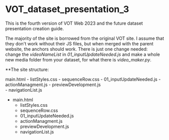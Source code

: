 # VOT_dataset_presentation_3
This is the fourth version of VOT Web 2023 and the future dataset presentation creation guide.

The majority of the site is borrowed from the original VOT site. I assume that they don't work without their JS files, but when merged with the parent
website, the anchors should work. There is just one change needed: change the <i>videoNameList</i> in <i>01_inputUpdateNeeded.js</i> and make a whole new media folder from your dataset, for what there is <i>video_maker.py</i>.

**The site structure:

main.html  -  listStyles.css
           -  sequenceRow.css
           -  01_inputUpdateNeeded.js
           -  actionManagment.js
           -  previewDevelopment.js  
           -  navigationList.js
* main.html
  * listStyles.css
  * sequenceRow.css
  * 01_inputUpdateNeeded.js
  * actionManagment.js
  * previewDevelopment.js
  * navigationList.js

